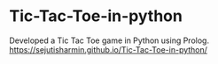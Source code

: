 # Tic-Tac-Toe-in-python
Developed a Tic Tac Toe game in Python using Prolog.
https://sejutisharmin.github.io/Tic-Tac-Toe-in-python/
